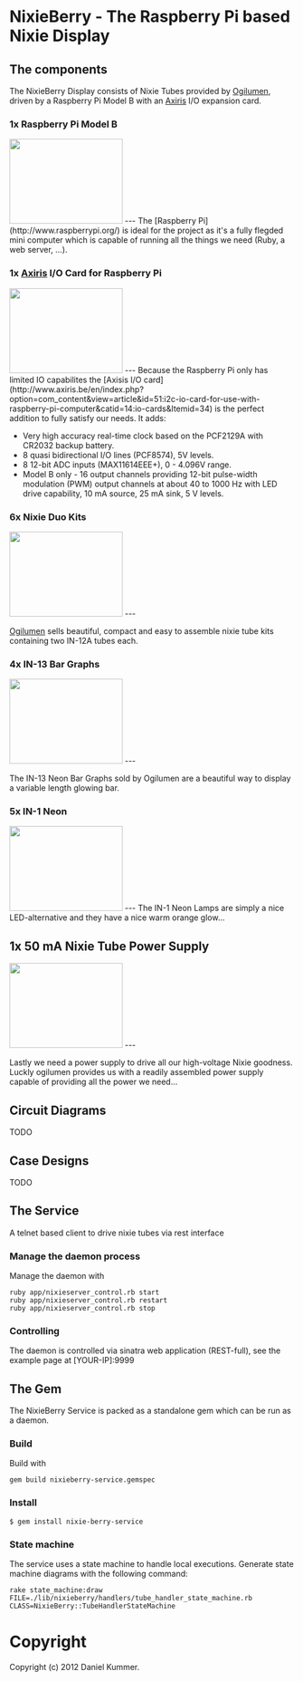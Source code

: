 # NixieBerry - The Raspberry Pi based Nixie Display

## The components

The NixieBerry Display consists of Nixie Tubes provided by [Ogilumen](http://www.ogilumen.com/), driven by a Raspberry Pi Model B with an [Axiris](http://www.axiris.be/) I/O expansion card.

### 1x Raspberry Pi Model B

<img src="http://www.raspberrypi.org/wp-content/uploads/2012/04/Raspi_Iso_Blue.png" width="200" height="150">
---
The [Raspberry Pi](http://www.raspberrypi.org/) is ideal for the project as it's a fully flegded mini computer which is capable of running all the things we need (Ruby, a web server, ...).

### 1x [Axiris](http://www.axiris.be/) I/O Card for Raspberry Pi

<img src="http://www.axiris.be/en/images/stories/bcm2835/bcm2835_013_500.jpg" width="200" height="150">
---
Because the Raspberry Pi only has limited IO capabilites the [Axisis I/O card](http://www.axiris.be/en/index.php?option=com_content&view=article&id=51:i2c-io-card-for-use-with-raspberry-pi-computer&catid=14:io-cards&Itemid=34) is the perfect addition to fully satisfy our needs. It adds:

* Very high accuracy real-time clock based on the PCF2129A with CR2032 backup battery.
* 8 quasi bidirectional I/O lines (PCF8574), 5V levels.
* 8 12-bit ADC inputs (MAX11614EEE+), 0 - 4.096V range.
* Model B only - 16 output channels providing 12-bit pulse-width modulation (PWM) output channels at about 40 to 1000 Hz with LED drive capability, 10 mA source, 25 mA sink, 5 V levels.

### 6x Nixie Duo Kits

<img src="http://www.ogilumen.com/images/product_pics/n2xdp1.jpg" width="200" height="150">
---

[Ogilumen](http://www.ogilumen.com/) sells beautiful, compact and easy to assemble nixie tube kits containing two IN-12A tubes each.

### 4x IN-13 Bar Graphs


<img src="http://www.ogilumen.com/images/product_pics/IN-13a.jpg" width="200" height="150">
---

The IN-13 Neon Bar Graphs sold by Ogilumen are a beautiful way to display a variable length glowing bar.


### 5x IN-1 Neon


<img src="http://www.ogilumen.com/images/product_pics/n1a.jpg" width="200" height="150">
---
The IN-1 Neon Lamps are simply a nice LED-alternative and they have a nice warm orange glow...


## 1x 50 mA Nixie Tube Power Supply

<img src="http://www.ogilumen.com/images/product_pics/smps1.jpg" width="200" height="150">
---

Lastly we need a power supply to drive all our high-voltage Nixie goodness. Luckly ogilumen provides us with a readily assembled power supply capable of providing all the power we need...



## Circuit Diagrams

TODO

## Case Designs

TODO


## The Service

A telnet based client to drive nixie tubes via rest interface

### Manage the daemon process

Manage the daemon with

    ruby app/nixieserver_control.rb start
    ruby app/nixieserver_control.rb restart
    ruby app/nixieserver_control.rb stop

### Controlling

The daemon is controlled via sinatra web application (REST-full), see the example page at [YOUR-IP]:9999

## The Gem

The NixieBerry Service is packed as a standalone gem which can be run as a daemon.

### Build

Build with

    gem build nixieberry-service.gemspec


### Install

    $ gem install nixie-berry-service



### State machine

The service uses a state machine to handle local executions.
Generate state machine diagrams with the following command:

    rake state_machine:draw FILE=./lib/nixieberry/handlers/tube_handler_state_machine.rb CLASS=NixieBerry::TubeHandlerStateMachine

# Copyright

Copyright (c) 2012 Daniel Kummer.
